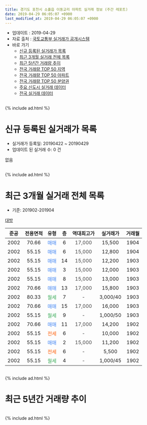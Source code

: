 ```yaml
---
title: 경기도 포천시 소흘읍 이동교리 아파트 실거래 정보 (주간 레포트)
date: 2019-04-29 06:05:07 +0900
last_modified_at: 2019-04-29 06:05:07 +0900
---
```


* 업데이트 : 2019-04-29
* 자료 출처 : [국토교통부 실거래가 공개시스템](http://rt.molit.go.kr)
* 바로 가기
    * [신규 등록된 실거래가 목록](#신규-등록된-실거래가-목록)
    * [최근 3개월 실거래 전체 목록](#최근-3개월-실거래-전체-목록)
    * [최근 5년간 거래량 추이](#최근-5년간-거래량-추이)
    * [전국 거래량 TOP 50 지역](https://inasie.github.io/apt-trade-info/최근-3개월-전국에서-가장-거래가-많이-발생한-지역)
    * [전국 거래량 TOP 50 아파트](https://inasie.github.io/apt-trade-info/최근-3개월-전국에서-가장-거래가-많이-발생한-아파트)
    * [전국 거래량 TOP 50 분양권](https://inasie.github.io/apt-trade-info/최근-3개월-전국에서-가장-거래가-많이-발생한-분양권)
    * [주요 신도시 실거래 데이터](https://inasie.github.io/apt-trade-info/주요-신도시)
    * [전국 실거래 데이터](https://inasie.github.io/apt-trade-info/전국)
<br>
{% include ad.html %}
<br>

# 신규 등록된 실거래가 목록
* 실거래가 등록일: 20190422 ~ 20190429
* 업데이트 된 실거래 수: 0 건

없음

<br>
{% include ad.html %}
<br>

# 최근 3개월 실거래 전체 목록
* 기준: 201902-201904


[대방](https://search.naver.com/search.naver?query=%EA%B2%BD%EA%B8%B0%EB%8F%84+%ED%8F%AC%EC%B2%9C%EC%8B%9C+%EC%86%8C%ED%9D%98%EC%9D%8D+%EC%9D%B4%EB%8F%99%EA%B5%90%EB%A6%AC+%EB%8C%80%EB%B0%A9)

|준공|전용면적|유형|층|역대최고가|실거래가|거래월|
|:---:|:---:|:---:|:---:|:---:|:---:|:---:|
|2002|70.66|<span style="color:#4285f3">매매</span>|6|<span style="color:#444444">17,000</span>|15,500|1904|
|2002|55.15|<span style="color:#4285f3">매매</span>|6|<span style="color:#444444">15,000</span>|12,800|1904|
|2002|55.15|<span style="color:#4285f3">매매</span>|14|<span style="color:#444444">15,000</span>|12,200|1903|
|2002|55.15|<span style="color:#4285f3">매매</span>|3|<span style="color:#444444">15,000</span>|12,000|1903|
|2002|55.15|<span style="color:#4285f3">매매</span>|8|<span style="color:#444444">15,000</span>|13,000|1903|
|2002|70.66|<span style="color:#4285f3">매매</span>|13|<span style="color:#444444">17,000</span>|15,800|1903|
|2002|80.33|<span style="color:#34a853">월세</span>|7|<span style="color:#444444">-</span>|3,000/40|1903|
|2002|70.66|<span style="color:#4285f3">매매</span>|15|<span style="color:#444444">17,000</span>|16,000|1903|
|2002|55.15|<span style="color:#34a853">월세</span>|9|<span style="color:#444444">-</span>|1,000/50|1903|
|2002|70.66|<span style="color:#4285f3">매매</span>|11|<span style="color:#444444">17,000</span>|14,200|1902|
|2002|55.15|<span style="color:#ff5a00">전세</span>|6|<span style="color:#444444">-</span>|10,000|1902|
|2002|55.15|<span style="color:#4285f3">매매</span>|2|<span style="color:#444444">15,000</span>|11,200|1902|
|2002|55.15|<span style="color:#ff5a00">전세</span>|6|<span style="color:#444444">-</span>|5,500|1902|
|2002|55.15|<span style="color:#34a853">월세</span>|4|<span style="color:#444444">-</span>|1,000/45|1902|


<br>
{% include ad.html %}
<br>

# 최근 5년간 거래량 추이


<div style="width:100%;">
    <canvas id="deal_progress" height="200"></canvas>
</div>

<script>
new Chart(document.getElementById("deal_progress"), {
    type: 'line',
    data: {
        labels: ['201404','201405','201406','201407','201408','201409','201410','201411','201412','201501','201502','201503','201504','201505','201506','201507','201508','201509','201510','201511','201512','201601','201602','201603','201604','201605','201606','201607','201608','201609','201610','201611','201612','201701','201702','201703','201704','201705','201706','201707','201708','201709','201710','201711','201712','201801','201802','201803','201804','201805','201806','201807','201808','201809','201810','201811','201812','201901','201902','201903','201904'],
        datasets: [{
            label: '매매',
            pointRadius: 1,
            data: [3, 1, 6, 4, 7, 6, 4, 1, 2, 7, 8, 5, 10, 6, 7, 4, 6, 3, 5, 6, 1, 2, 3, 3, 4, 3, 7, 2, 3, 3, 8, 6, 3, 2, 1, 4, 7, 5, 3, 6, 4, 5, 2, 3, 6, 4, 1, 3, 3, 3, 1, 0, 4, 2, 2, 3, 2, 4, 2, 5, 2],
            borderColor: "rgba(255, 201, 14, 1)",
            backgroundColor: "rgba(255, 201, 14, 0.5)",
            fill: false,
            lineTension: 0
        },{
            label: '전월세',
            pointRadius: 1,
            data: [1, 0, 2, 6, 3, 2, 6, 6, 1, 1, 3, 1, 2, 2, 3, 2, 2, 5, 3, 6, 2, 2, 3, 3, 1, 7, 0, 0, 2, 4, 2, 7, 3, 2, 1, 2, 0, 1, 0, 0, 3, 2, 2, 4, 1, 0, 3, 1, 2, 1, 1, 3, 1, 2, 0, 1, 2, 3, 3, 2, 0],
            borderColor: "rgba(0, 141, 185, 1)",
            backgroundColor: "rgba(0, 141, 185, 0.5)",
            fill: false,
            lineTension: 0
        }
        ]
    },
    options: {
        responsive: true,
        title: {
            display: false
        },
        tooltips: {
            mode: 'index',
            intersect: false
        },
        hover: {
            mode: 'nearest',
            intersect: true
        },
        scales: {
            xAxes: [{
                display: true,
                scaleLabel: {
                    display: true,
                    labelString: '년/월'
                }
            }],
            yAxes: [{
                display: true,
                ticks: {
                    suggestedMin: 0,
                },
                scaleLabel: {
                    display: true,
                    labelString: '실거래 수'
                }
            }]
        }
    }
});

</script>


<br>
{% include ad.html %}
<br>

